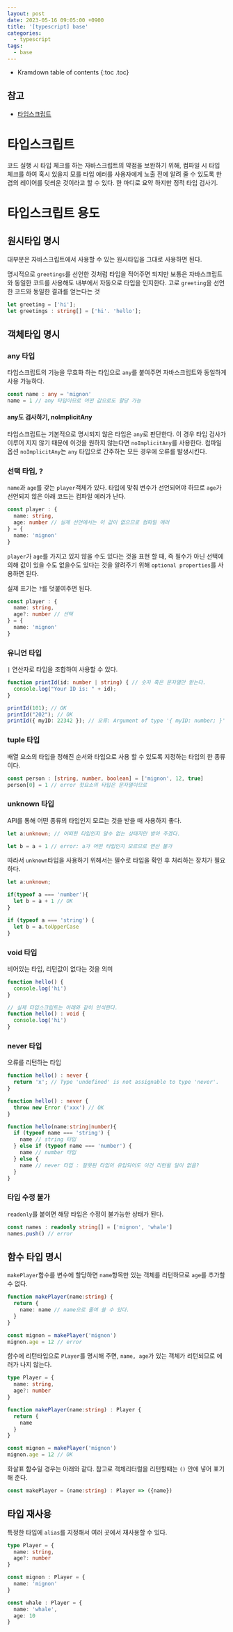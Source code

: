 ```yaml
---
layout: post
date: 2023-05-16 09:05:00 +0900
title: '[typescript] base'
categories:
  - typescript
tags:
  - base
---
```


* Kramdown table of contents
{:toc .toc}

## 참고

- [타입스크립트](https://www.typescriptlang.org/)


# 타입스크립트

코드 실행 시 타입 체크를 하는 자바스크립트의 약점을 보완하기 위해, 컴파일 시 타입 체크를 하여 혹시 있을지 모를 타입 에러를 사용자에게 노출 전에 알려 줄 수 있도록 한 겹의 레이어를 덧씌운 것이라고 할 수 있다. 한 마디로 요약 하지만 정적 타입 검사기.

# 타입스크립트 용도 

## 원시타입 명시

대부분은 자바스크립트에서 사용할 수 있는 원시타입을 그대로 사용하면 된다. 

명시적으로 `greetings`를 선언한 것처럼 타입을 적어주면 되지만 보통은 자바스크립트와 동일한 코드를 사용해도 내부에서 자동으로 타입을 인지한다. 고로 `greeting`을 선언한 코드와 동일한 결과를 얻는다는 것 
```ts
let greeting = ['hi'];
let greetings : string[] = ['hi'. 'hello'];

```

## 객체타입 명시

### any 타입

타입스크립트의 기능을 무효화 하는 타입으로 `any`를 붙여주면 자바스크립트와 동일하게 사용 가능하다.

```ts
const name : any = 'mignon' 
name = 1 // any 타입이므로 어떤 값으로도 할당 가능
```

#### any도 검사하기, noImplicitAny

타입스크립트는 기본적으로 명시되지 않은 타입은 `any`로 판단한다. 이 경우 타입 검사가 이루어 지지 않기 때문에 이것을 원하지 않는다면 `noImplicitAny`를 사용한다. 
컴파일 옵션 `noImplicitAny`는 `any` 타입으로 간주하는 모든 경우에 오류를 발생시킨다. 

### 선택 타입, ?

`name`과 `age`를 갖는 `player`객체가 있다. 타입에 맞춰 변수가 선언되어야 하므로 `age`가 선언되지 않은 아래 코드는 컴파일 에러가 난다.  

```ts
const player : {
  name: string,
  age: number // 실제 선언에서는 이 값이 없으므로 컴파일 에러
} = {
  name: 'mignon'
}
```

`player`가 `age`를 가지고 있지 않을 수도 있다는 것을 표현 할 때, 즉 필수가 아닌 선택에 의해 값이 있을 수도 없을수도 있다는 것을 알려주기 위해  `optional properties`를 사용하면 된다.

실제 표기는 `?`를 덧붙여주면 된다.  

```ts
const player : {
  name: string,
  age?: number // 선택
} = {
  name: 'mignon'
}
```

### 유니언 타입

`|` 연산자로 타입을 조합하여 사용할 수 있다. 

```ts
function printId(id: number | string) { // 숫자 혹은 문자열만 받는다.
  console.log("Your ID is: " + id);
}

printId(101); // OK
printId("202"); // OK
printId({ myID: 22342 }); // 오류: Argument of type '{ myID: number; }' is not assignable to parameter of type 'string | number'.
````

### tuple 타입

배열 요소의 타입을 정해진 순서와 타입으로 사용 할 수 있도록 지정하는 타입의 한 종류이다. 

```ts
const person : [string, number, boolean] = ['mignon', 12, true]
person[0] = 1 // error 첫요소의 타입은 문자열이므로
```

### unknown 타입

API를 통해 어떤 종류의 타입인지 모르는 것을 받을 때 사용하지 좋다. 

```ts
let a:unknown; // 어떠한 타입인지 알수 없는 상태지만 받아 주겠다.

let b = a + 1 // error: a가 어떤 타입인지 모르므로 연산 불가
```

따라서 `unknown`타입을 사용하기 위해서는 필수로 타입을 확인 후 처리하는 장치가 필요하다. 

```ts
let a:unknown;

if(typeof a === 'number'){
  let b = a + 1 // OK
}

if (typeof a === 'string') {
  let b = a.toUpperCase
}
```

### void 타입

비어있는 타입, 리턴값이 없다는 것을 의미

```ts
function hello() {
  console.log('hi')
}

// 실제 타입스크립트는 아래와 같이 인식한다. 
function hello() : void {
  console.log('hi')
}
```

### never 타입

오류를 리턴하는 타입

```ts
function hello() : never {
  return 'x'; // Type 'undefined' is not assignable to type 'never'.
}

function hello() : never {
  throw new Error ('xxx') // OK
}
```

```ts
function hello(name:string|number){
  if (typeof name === 'string') {
    name // string 타입
  } else if (typeof name === 'number') {
    name // number 타입
  } else {
    name // never 타입 : 잘못된 타입이 유입되어도 이건 리턴될 일이 없음?
  }
}
```

### 타입 수정 불가

`readonly`를 붙이면 해당 타입은 수정이 불가능한 상태가 된다. 

```ts
const names : readonly string[] = ['mignon', 'whale']
names.push() // error
```


## 함수 타입 명시

`makePlayer`함수를 변수에 할당하면 `name`항목만 있는 객체를 리턴하므로 `age`를 추가할 수 없다.  

```ts
function makePlayer(name:string) {
  return {
    name: name // name으로 줄여 쓸 수 있다. 
  }
}

const mignon = makePlayer('mignon')
mignon.age = 12 // error
```

함수에 리턴타입으로 `Player`를 명시해 주면, `name, age`가 있는 객체가 리턴되므로 에러가 나지 않는다.  

```ts
type Player = {
  name: string, 
  age?: number
}

function makePlayer(name:string) : Player {
  return {
    name
  }
}

const mignon = makePlayer('mignon')
mignon.age = 12 // OK
```

화살표 함수일 경우는 아래와 같다. 참고로 객체리터럴을 리턴할때는 `()` 안에 넣어 표기해 준다.

```ts
const makePlayer = (name:string) : Player => ({name})
```


## 타입 재사용

특정한 타입에 `alias`를 지정해서 여러 곳에서 재사용할 수 있다. 

```ts
type Player = {
  name: string, 
  age?: number
}

const mignon : Player = {
  name: 'mignon'
}

const whale : Player = {
  name: 'whale',
  age: 10
}
```

